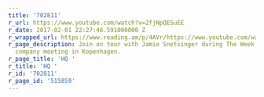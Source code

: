 ```yaml
---
title: '702811'
r_url: https://www.youtube.com/watch?v=2fjNpQESuEE
r_date: 2017-02-01 22:27:46.591000000 Z
r_wrapped_url: https://www.reading.am/p/4AVr/https://www.youtube.com/watch?v=2fjNpQESuEE
r_page_description: Join on tour with Jamie Snetsinger during The Week of Joy, annual
  company meeting in Kopenhagen.
r_page_title: 'HQ '
r_title: 'HQ '
r_id: '702811'
r_page_id: '515859'
---
```


